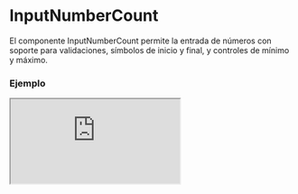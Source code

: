 # InputNumberCount

El componente InputNumberCount permite la entrada de números con soporte para validaciones, símbolos de inicio y final, y controles de mínimo y máximo.

 

### Ejemplo

<iframe minHeightIframe="30dvh" src="https://fenextjs-component-storybook.vercel.app/iframe.html?args=&id=input-inputnumbercount--index&viewMode=story" />

### Importación

Para importar el componente InputNumberCount, se puede hacer desde fenextjs

```tsx copy
import { InputNumberCount } from "fenextjs";
```

### Parámetros

| Parámetro | Tipo | Requerido | Default | Descripcion |
| --------- | ---- | --------- | ------- | ----------- |
| symbolInit | string | no | '$' | El símbolo que se muestra al inicio del valor numérico en el campo. |
| symbolFinal | string | no | '' | El símbolo que se muestra al final del valor numérico en el campo. |
| defaultValue | number \| '' | no | '' | El valor predeterminado del input. |
| value | number \| '' | no | undefined | El valor actual del input. |
| onChange | (v: number \| '') =\> void | no | undefined | Función que se ejecuta cuando el valor del input cambia. |
| min | number | no | -Infinity | El valor mínimo permitido para el input. |
| max | number | no | Infinity | El valor máximo permitido para el input. |
| aplyMin | boolean | no | false | Si se debe aplicar la restricción mínima. |
| aplyMax | boolean | no | true | Si se debe aplicar la restricción máxima. |
| minError | string | no | undefined | Mensaje de error cuando el valor es menor que el mínimo permitido. |
| maxError | string | no | undefined | Mensaje de error cuando el valor es mayor que el máximo permitido. |
| validator | FenextjsValidatorClass\<number\> | no | undefined | Instancia de FenextjsValidator para validaciones personalizadas. |
| optionsParseNumber | Intl.NumberFormatOptions | no | undefined | Opciones para formatear el número. |
| optionsParseNumberDefault | Intl.NumberFormatOptions | no | undefined | Opciones para formatear el número inicialmente que se proporciona por defultValue. |

### Storybook

Para ver el storybook del componente lo puede hacer con este [link](https://fenextjs-component-storybook.vercel.app/?path=/story/input-inputnumbercount--index)

### Usos

- InputNumberCount básico

```tsx copy
<InputNumberCount />
```

- InputNumberCount con símbolos personalizados

```tsx copy
<InputNumberCount symbolInit="€" symbolFinal="EUR" />
```

- InputNumberCount con valores mínimo y máximo

```tsx copy
<InputNumberCount min={10} max={100} />
```

- InputNumberCount con validación personalizada

```tsx copy
<InputNumberCount validator={customValidator} />
```

